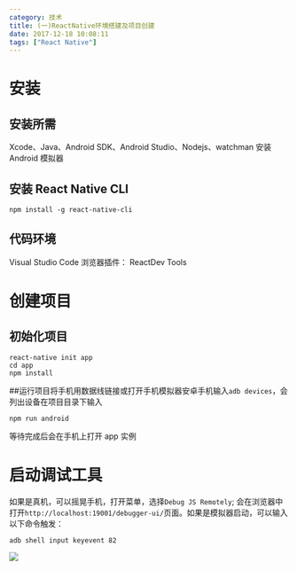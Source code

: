 ```yaml
---
category: 技术
title: (一)ReactNative环境搭建及项目创建
date: 2017-12-18 10:08:11
tags: ["React Native"]
---
```


# 安装

## 安装所需

Xcode、Java、Android SDK、Android Studio、Nodejs、watchman
安装 Android 模拟器

## 安装 React Native CLI

```shell
npm install -g react-native-cli
```

## 代码环境

Visual Studio Code
浏览器插件： ReactDev Tools

# 创建项目

## 初始化项目

```shell
react-native init app
cd app
npm install
```

##运行项目将手机用数据线链接或打开手机模拟器安卓手机输入`adb devices`，会列出设备在项目目录下输入

```shell
npm run android
```

等待完成后会在手机上打开 app 实例

# 启动调试工具

如果是真机，可以摇晃手机，打开菜单，选择`Debug JS Remotely`;
会在浏览器中打开`http://localhost:19001/debugger-ui/`页面。如果是模拟器启动，可以输入以下命令触发：

```shell
adb shell input keyevent 82
```

![](https://ws3.sinaimg.cn/large/006tNc79gy1fmha2ik3x7j30ad0j4jtq.jpg)
